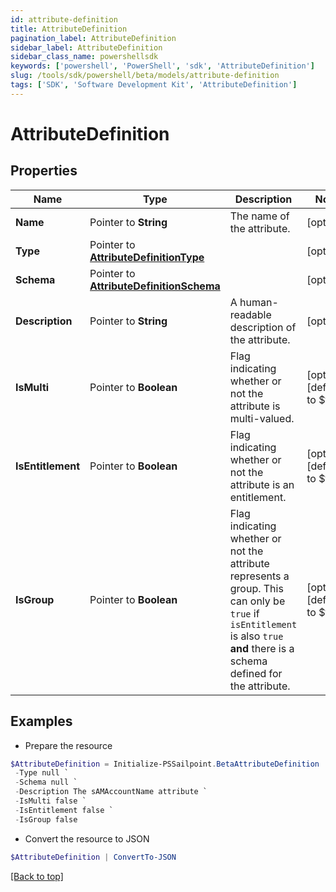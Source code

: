 ```yaml
---
id: attribute-definition
title: AttributeDefinition
pagination_label: AttributeDefinition
sidebar_label: AttributeDefinition
sidebar_class_name: powershellsdk
keywords: ['powershell', 'PowerShell', 'sdk', 'AttributeDefinition'] 
slug: /tools/sdk/powershell/beta/models/attribute-definition
tags: ['SDK', 'Software Development Kit', 'AttributeDefinition']
---
```



# AttributeDefinition

## Properties

Name | Type | Description | Notes
------------ | ------------- | ------------- | -------------
**Name** |  Pointer to **String** | The name of the attribute. | [optional] 
**Type** |  Pointer to [**AttributeDefinitionType**](attribute-definition-type) |  | [optional] 
**Schema** |  Pointer to [**AttributeDefinitionSchema**](attribute-definition-schema) |  | [optional] 
**Description** |  Pointer to **String** | A human-readable description of the attribute. | [optional] 
**IsMulti** |  Pointer to **Boolean** | Flag indicating whether or not the attribute is multi-valued. | [optional] [default to $false]
**IsEntitlement** |  Pointer to **Boolean** | Flag indicating whether or not the attribute is an entitlement. | [optional] [default to $false]
**IsGroup** |  Pointer to **Boolean** | Flag indicating whether or not the attribute represents a group. This can only be `true` if `isEntitlement` is also `true` **and** there is a schema defined for the attribute.  | [optional] [default to $false]

## Examples

- Prepare the resource
```powershell
$AttributeDefinition = Initialize-PSSailpoint.BetaAttributeDefinition  -Name sAMAccountName `
 -Type null `
 -Schema null `
 -Description The sAMAccountName attribute `
 -IsMulti false `
 -IsEntitlement false `
 -IsGroup false
```

- Convert the resource to JSON
```powershell
$AttributeDefinition | ConvertTo-JSON
```


[[Back to top]](#) 

